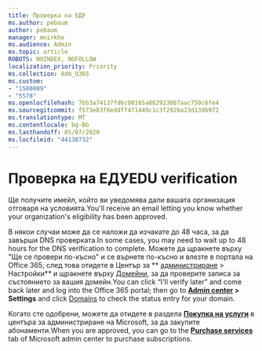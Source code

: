```yaml
---
title: Проверка на ЕДУ
ms.author: pebaum
author: pebaum
manager: mnirkhe
ms.audience: Admin
ms.topic: article
ROBOTS: NOINDEX, NOFOLLOW
localization_priority: Priority
ms.collection: Adm_O365
ms.custom:
- "1500009"
- "5578"
ms.openlocfilehash: 7bb3a74137fd6c08165a882923087aac750c6fe4
ms.sourcegitcommit: f573e83f6eddff471449c1c3f292ba23d139b972
ms.translationtype: MT
ms.contentlocale: bg-BG
ms.lasthandoff: 05/07/2020
ms.locfileid: "44138732"
---
```

# <a name="edu-verification"></a><span data-ttu-id="cc7e0-102">Проверка на ЕДУ</span><span class="sxs-lookup"><span data-stu-id="cc7e0-102">EDU verification</span></span>

<span data-ttu-id="cc7e0-103">Ще получите имейл, който ви уведомява дали вашата организация отговаря на условията.</span><span class="sxs-lookup"><span data-stu-id="cc7e0-103">You'll receive an email letting you know whether your organization's eligibility has been approved.</span></span>

<span data-ttu-id="cc7e0-104">В някои случаи може да се наложи да изчакате до 48 часа, за да завърши DNS проверката.</span><span class="sxs-lookup"><span data-stu-id="cc7e0-104">In some cases, you may need to wait up to 48 hours for the DNS verification to complete.</span></span> <span data-ttu-id="cc7e0-105">Можете да щракнете върху "Ще се провери по-късно" и се върнете по-късно и влезте в портала на Office 365; след това отидете в Център за \*\* [администриране](https://admin.microsoft.com/Adminportal/Home?source=applauncher#/homepage) > Настройки\*\* и щракнете върху [Домейни,](https://admin.microsoft.com/Adminportal/Home?source=applauncher#/Domains) за да проверите записа за състоянието за вашия домейн.</span><span class="sxs-lookup"><span data-stu-id="cc7e0-105">You can click “I'll verify later” and come back later and log into the Office 365 portal; then go to **[Admin center](https://admin.microsoft.com/Adminportal/Home?source=applauncher#/homepage) > Settings** and click [Domains](https://admin.microsoft.com/Adminportal/Home?source=applauncher#/Domains) to check the status entry for your domain.</span></span>

<span data-ttu-id="cc7e0-106">Когато сте одобрени, можете да отидете в раздела **[Покупка на услуги](https://go.microsoft.com/fwlink/p/?linkid=868433)** в центъра за администриране на Microsoft, за да закупите абонаменти.</span><span class="sxs-lookup"><span data-stu-id="cc7e0-106">When you are approved, you can go to the **[Purchase services](https://go.microsoft.com/fwlink/p/?linkid=868433)** tab of Microsoft admin center to purchase subscriptions.</span></span>
